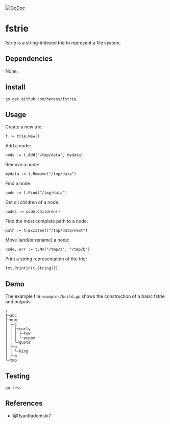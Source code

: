 [![GoDoc](https://godoc.org/github.com/henesy/fstrie?status.svg)](https://godoc.org/github.com/henesy/fstrie)

# fstrie

fstrie is a string-indexed trie to represent a file system.

## Dependencies

None.

## Install

	go get github.com/henesy/fstrie

## Usage

Create a new trie:

	t := trie.New()

Add a node:

	node := t.Add("/tmp/data", mydata)

Remove a node:

	mydata := t.Remove("/tmp/data")

Find a node:

	node := t.Find("/tmp/data")

Get all children of a node:

	nodes := node.Children()

Find the most complete path to a node:

	path := t.Existent("/tmp/data/newt")

Move (and/or rename) a node:

	node, err := t.Mv("/tmp/a", "/tmp/b")

Print a string representation of the trie:

	fmt.Println(t.String())

## Demo

The example file `examples/build.go` shows the construction of a basic fstrie and outputs:

	/
	├─abc
	├─num
	│ ├─c
	│ │ ├─curly
	│ │ │ ├─tow
	│ │ │ └─puppy
	│ │ └─quote
	│ ├─b
	│ │ └─king
	│ └─a
	└─tmp

## Testing

	go test

## References

- @RyanRadomski7

